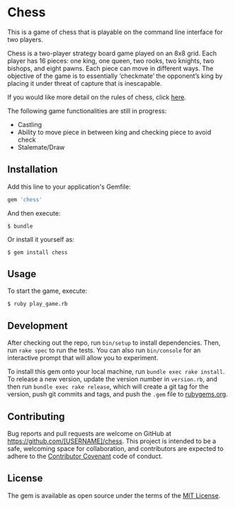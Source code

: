 # Chess

This is a game of chess that is playable on the command line interface for two players.

Chess is a two-player strategy board game played on an 8x8 grid. Each player has 16 pieces: one king, one queen, two rooks, two knights, two bishops, and eight pawns. Each piece can move in different ways. The objective of the game is to essentially ‘checkmate’ the opponent’s king by placing it under threat of capture that is inescapable.

If you would like more detail on the rules of chess, click [here](http://www.chessvariants.com/d.chess/chess.html).

The following game functionalities are still in progress:
- Castling
- Ability to move piece in between king and checking piece to avoid check
- Stalemate/Draw

## Installation

Add this line to your application's Gemfile:

```ruby
gem 'chess'
```

And then execute:

    $ bundle

Or install it yourself as:

    $ gem install chess

## Usage

To start the game, execute:

    $ ruby play_game.rb

## Development

After checking out the repo, run `bin/setup` to install dependencies. Then, run `rake spec` to run the tests. You can also run `bin/console` for an interactive prompt that will allow you to experiment.

To install this gem onto your local machine, run `bundle exec rake install`. To release a new version, update the version number in `version.rb`, and then run `bundle exec rake release`, which will create a git tag for the version, push git commits and tags, and push the `.gem` file to [rubygems.org](https://rubygems.org).

## Contributing

Bug reports and pull requests are welcome on GitHub at https://github.com/[USERNAME]/chess. This project is intended to be a safe, welcoming space for collaboration, and contributors are expected to adhere to the [Contributor Covenant](http://contributor-covenant.org) code of conduct.


## License

The gem is available as open source under the terms of the [MIT License](http://opensource.org/licenses/MIT).


